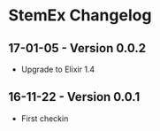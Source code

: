 # StemEx Changelog

## 17-01-05 - Version 0.0.2

* Upgrade to Elixir 1.4

## 16-11-22 - Version 0.0.1

* First checkin

